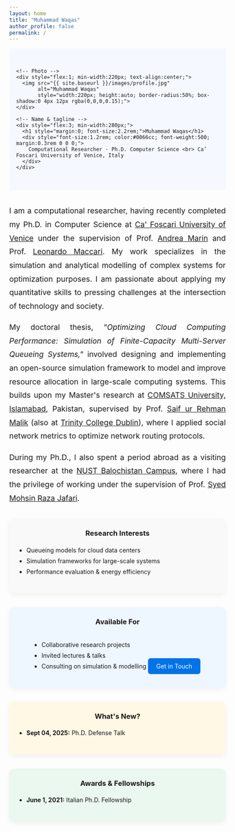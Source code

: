 ```yaml
---
layout: home
title: "Muhammad Waqas"
author_profile: false
permalink: /
---
```


<!-- HERO SECTION -->
<div style="background:#f5f9ff; padding:2rem 1rem; margin-bottom:2rem;">

  <div style="display:flex; flex-wrap:wrap; align-items:center; gap:2rem; max-width:1000px; margin:0 auto;">

    <!-- Photo -->
    <div style="flex:1; min-width:220px; text-align:center;">
      <img src="{{ site.baseurl }}/images/profile.jpg"
           alt="Muhammad Waqas"
           style="width:220px; height:auto; border-radius:50%; box-shadow:0 4px 12px rgba(0,0,0,0.15);">
    </div>

    <!-- Name & tagline -->
    <div style="flex:3; min-width:280px;">
      <h1 style="margin:0; font-size:2.2rem;">Muhammad Waqas</h1>
      <div style="font-size:1.2rem; color:#0066cc; font-weight:500; margin:0.3rem 0 0 0;">
        Computational Researcher · Ph.D. Computer Science <br> Ca’ Foscari University of Venice, Italy
      </div>
    </div>

  </div>
</div>

<!-- INTRO SECTION -->
<div style="max-width:900px; margin:2rem auto; font-size:1.1rem; line-height:1.8; text-align:justify;">
  <p>
    I am a computational researcher, having recently completed my Ph.D. in Computer Science at
    <a href="https://www.unive.it/">Ca' Foscari University of Venice</a> under the supervision of
    Prof. <a href="https://www.unive.it/data/people/5592332">Andrea Marin</a> and
    Prof. <a href="https://www.unive.it/data/people/21550550">Leonardo Maccari</a>.
    My work specializes in the simulation and analytical modelling of complex systems for optimization purposes.
    I am passionate about applying my quantitative skills to pressing challenges at the intersection of technology and society.
  </p>

  <p>
    My doctoral thesis,
    <em>"Optimizing Cloud Computing Performance: Simulation of Finite-Capacity Multi-Server Queueing Systems,"</em>
    involved designing and implementing an open-source simulation framework to model and improve resource allocation in large-scale computing systems.
    This builds upon my Master's research at
    <a href="https://islamabad.comsats.edu.pk/">COMSATS University, Islamabad</a>, Pakistan,
    supervised by Prof. <a href="https://ww2.comsats.edu.pk/faculty/FacultyDetails.aspx?Uid=280">Saif ur Rehman Malik</a>
    (also at <a href="https://www.tcd.ie/scss/people/academic-staff/sumalik/">Trinity College Dublin</a>),
    where I applied social network metrics to optimize network routing protocols.
  </p>

  <p>
    During my Ph.D., I also spent a period abroad as a visiting researcher at the
    <a href="https://nbc.nust.edu.pk/">NUST Balochistan Campus</a>, where I had the privilege of working under the supervision of
    Prof. <a href="https://nbc.nust.edu.pk/faculty/muhammad-mohsin-raza-jafri/">Syed Mohsin Raza Jafari</a>.
  </p>
</div>

<!-- FOUR CARDS -->
<div style="display:flex; flex-wrap:wrap; gap:2rem; margin:2rem auto; max-width:900px;">

  <!-- Research Interests -->
  <div style="flex:1; min-width:250px; background:#f9f9f9; padding:1.5rem; border-radius:12px; box-shadow:0 4px 12px rgba(0,0,0,0.05);">
    <h3 style="margin-top:0; text-align:center;">Research Interests</h3>
    <ul style="padding-left:1rem; line-height:1.8;">
      <li>Queueing models for cloud data centers</li>
      <li>Simulation frameworks for large-scale systems</li>
      <li>Performance evaluation &amp; energy efficiency</li>
    </ul>
  </div>

  <!-- Available For -->
  <div style="flex:1; min-width:250px; background:#eef6ff; padding:1.5rem; border-radius:12px; box-shadow:0 4px 12px rgba(0,0,0,0.05); text-align:center;">
    <h3 style="margin-top:0;">Available For</h3>
    <ul style="padding-left:1rem; text-align:left; line-height:1.8; display:inline-block;">
      <li>Collaborative research projects</li>
      <li>Invited lectures &amp; talks</li>
      <li>Consulting on simulation &amp; modelling</li>
    </ul>
    <a href="/contact/" class="btn" style="display:inline-block; margin-top:1rem; background:#0073e6; color:#fff; padding:0.6rem 1.2rem; border-radius:6px; text-decoration:none;">Get in Touch</a>
  </div>

  <!-- What's New -->
  <div style="flex:1; min-width:250px; background:#fff8e5; padding:1.5rem; border-radius:12px; box-shadow:0 4px 12px rgba(0,0,0,0.05);">
    <h3 style="margin-top:0; text-align:center;">What's New?</h3>
    <ul style="padding-left:1rem; line-height:1.8;">
      <li><strong>Sept 04, 2025:</strong> Ph.D. Defense Talk</li>
      <!-- Add more items here as needed -->
    </ul>
  </div>

  <!-- Awards / Fellowships -->
  <div style="flex:1; min-width:250px; background:#eaf8ef; padding:1.5rem; border-radius:12px; box-shadow:0 4px 12px rgba(0,0,0,0.05);">
    <h3 style="margin-top:0; text-align:center;">Awards &amp; Fellowships</h3>
    <ul style="padding-left:1rem; line-height:1.8;">
      <li><strong>June 1, 2021:</strong> Italian Ph.D. Fellowship</li>
      <!-- Add more items here as needed -->
    </ul>
  </div>

</div>

